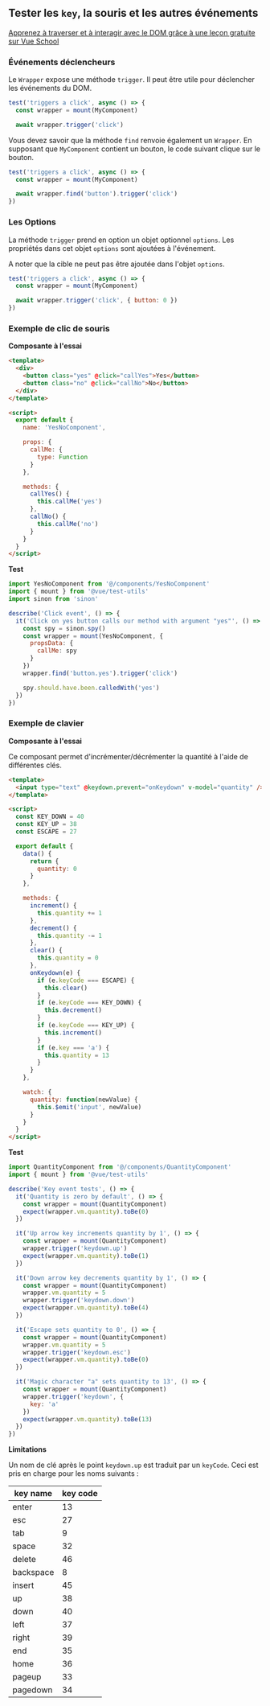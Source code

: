 ## Tester les `key`, la souris et les autres événements

<div class="vueschool"><a href="https://vueschool.io/lessons/traversing-the-dom?friend=vuejs" target="_blank" rel="sponsored noopener" title="Learn to traverse and interact with the DOM with a free video lesson from Vue School">Apprenez à traverser et à interagir avec le DOM grâce à une leçon gratuite sur Vue School</a></div>

### Événements déclencheurs

Le `Wrapper` expose une méthode `trigger`. Il peut être utile pour déclencher les événements du DOM.

```js
test('triggers a click', async () => {
  const wrapper = mount(MyComponent)

  await wrapper.trigger('click')
```

Vous devez savoir que la méthode `find` renvoie également un `Wrapper`. En supposant que `MyComponent` contient un bouton, le code suivant clique sur le bouton.

```js
test('triggers a click', async () => {
  const wrapper = mount(MyComponent)

  await wrapper.find('button').trigger('click')
})
```

### Les Options

La méthode `trigger` prend en option un objet optionnel `options`. Les propriétés dans cet objet `options` sont ajoutées à l'événement.

A noter que la cible ne peut pas être ajoutée dans l'objet `options`.

```js
test('triggers a click', async () => {
  const wrapper = mount(MyComponent)

  await wrapper.trigger('click', { button: 0 })
})
```

### Exemple de clic de souris

**Composante à l'essai**

```html
<template>
  <div>
    <button class="yes" @click="callYes">Yes</button>
    <button class="no" @click="callNo">No</button>
  </div>
</template>

<script>
  export default {
    name: 'YesNoComponent',

    props: {
      callMe: {
        type: Function
      }
    },

    methods: {
      callYes() {
        this.callMe('yes')
      },
      callNo() {
        this.callMe('no')
      }
    }
  }
</script>
```

**Test**

```js
import YesNoComponent from '@/components/YesNoComponent'
import { mount } from '@vue/test-utils'
import sinon from 'sinon'

describe('Click event', () => {
  it('Click on yes button calls our method with argument "yes"', () => {
    const spy = sinon.spy()
    const wrapper = mount(YesNoComponent, {
      propsData: {
        callMe: spy
      }
    })
    wrapper.find('button.yes').trigger('click')

    spy.should.have.been.calledWith('yes')
  })
})
```

### Exemple de clavier

**Composante à l'essai**

Ce composant permet d'incrémenter/décrémenter la quantité à l'aide de différentes clés.

```html
<template>
  <input type="text" @keydown.prevent="onKeydown" v-model="quantity" />
</template>

<script>
  const KEY_DOWN = 40
  const KEY_UP = 38
  const ESCAPE = 27

  export default {
    data() {
      return {
        quantity: 0
      }
    },

    methods: {
      increment() {
        this.quantity += 1
      },
      decrement() {
        this.quantity -= 1
      },
      clear() {
        this.quantity = 0
      },
      onKeydown(e) {
        if (e.keyCode === ESCAPE) {
          this.clear()
        }
        if (e.keyCode === KEY_DOWN) {
          this.decrement()
        }
        if (e.keyCode === KEY_UP) {
          this.increment()
        }
        if (e.key === 'a') {
          this.quantity = 13
        }
      }
    },

    watch: {
      quantity: function(newValue) {
        this.$emit('input', newValue)
      }
    }
  }
</script>
```

**Test**

```js
import QuantityComponent from '@/components/QuantityComponent'
import { mount } from '@vue/test-utils'

describe('Key event tests', () => {
  it('Quantity is zero by default', () => {
    const wrapper = mount(QuantityComponent)
    expect(wrapper.vm.quantity).toBe(0)
  })

  it('Up arrow key increments quantity by 1', () => {
    const wrapper = mount(QuantityComponent)
    wrapper.trigger('keydown.up')
    expect(wrapper.vm.quantity).toBe(1)
  })

  it('Down arrow key decrements quantity by 1', () => {
    const wrapper = mount(QuantityComponent)
    wrapper.vm.quantity = 5
    wrapper.trigger('keydown.down')
    expect(wrapper.vm.quantity).toBe(4)
  })

  it('Escape sets quantity to 0', () => {
    const wrapper = mount(QuantityComponent)
    wrapper.vm.quantity = 5
    wrapper.trigger('keydown.esc')
    expect(wrapper.vm.quantity).toBe(0)
  })

  it('Magic character "a" sets quantity to 13', () => {
    const wrapper = mount(QuantityComponent)
    wrapper.trigger('keydown', {
      key: 'a'
    })
    expect(wrapper.vm.quantity).toBe(13)
  })
})
```

**Limitations**

Un nom de clé après le point `keydown.up` est traduit par un `keyCode`. Ceci est pris en charge pour les noms suivants :

| key name  | key code |
| --------- | -------- |
| enter     | 13       |
| esc       | 27       |
| tab       | 9        |
| space     | 32       |
| delete    | 46       |
| backspace | 8        |
| insert    | 45       |
| up        | 38       |
| down      | 40       |
| left      | 37       |
| right     | 39       |
| end       | 35       |
| home      | 36       |
| pageup    | 33       |
| pagedown  | 34       |

